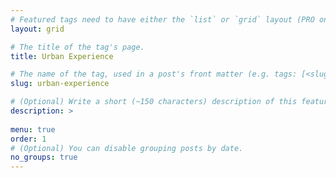 ```yaml
---
# Featured tags need to have either the `list` or `grid` layout (PRO only).
layout: grid

# The title of the tag's page.
title: Urban Experience

# The name of the tag, used in a post's front matter (e.g. tags: [<slug>]).
slug: urban-experience

# (Optional) Write a short (~150 characters) description of this featured tag.
description: >
 
menu: true
order: 1
# (Optional) You can disable grouping posts by date.
no_groups: true
---
```

